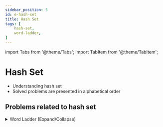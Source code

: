 ```yaml
---
sidebar_position: 5
id: e-hash-set
title: Hash Set 
tags: [
    hash-set,
    word-ladder,
]
---
```


import Tabs from '@theme/Tabs';
import TabItem from '@theme/TabItem';

# Hash Set 

- Understanding hash set
- Solved problems are presented in alphabetical order

## Problems related to hash set 

<details> 
<summary> Word Ladder (Expand/Collapse) </summary> 

### [↗ See LeetCode Problem #127](https://leetcode.com/problems/word-ladder/)

<Tabs>
<TabItem value="java" label="Java">

```java showLineNumbers
public class Solution {
    public static void main(String[] args) {
        System.out.println("Hello, world!");
    }
}
```

</TabItem>
</Tabs>

</details>
